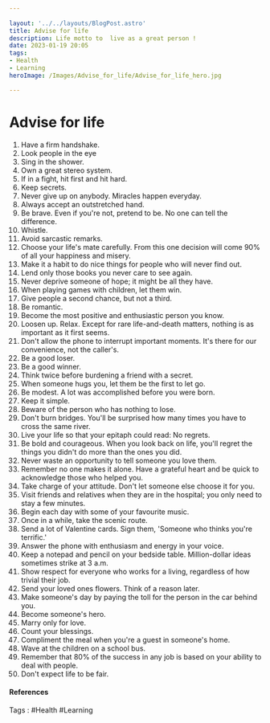 ```yaml
---
 
layout: '../../layouts/BlogPost.astro'
title: Advise for life
description: Life motto to  live as a great person !
date: 2023-01-19 20:05
tags: 
- Health
- Learning
heroImage: /Images/Advise_for_life/Advise_for_life_hero.jpg

---
```


# Advise for life

1. Have a firm handshake. 
2. Look people in the eye 
3. Sing in the shower. 
4. Own a great stereo system. 
5. If in a fight, hit first and hit hard. 
6. Keep secrets.
7. Never give up on anybody. Miracles happen everyday. 
8. Always accept an outstretched hand. 
9. Be brave. Even if you're not, pretend to be. No one can tell the difference. 
10. Whistle. 
11. Avoid sarcastic remarks. 
12. Choose your life's mate carefully. From this one decision will come 90% of all your happiness and misery. 
13. Make it a habit to do nice things for people who will never find out. 
14. Lend only those books you never care to see again. 
15. Never deprive someone of hope; it might be all they have. 
16. When playing games with children, let them win. 
17. Give people a second chance, but not a third. 
18. Be romantic. 
19. Become the most positive and enthusiastic person you know. 
20. Loosen up. Relax. Except for rare life-and-death matters, nothing is as important as it first seems. 
21. Don't allow the phone to interrupt important moments. It's there for our convenience, not the caller's. 
22. Be a good loser. 
23. Be a good winner. 
24. Think twice before burdening a friend with a secret. 
25. When someone hugs you, let them be the first to let go. 
26. Be modest. A lot was accomplished before you were born. 
27. Keep it simple. 
28. Beware of the person who has nothing to lose. 
29. Don't burn bridges. You'll be surprised how many times you have to cross the same river. 
30. Live your life so that your epitaph could read: No regrets.
31. Be bold and courageous. When you look back on life, you'll regret the things you didn't do more than the ones you did. 
32. Never waste an opportunity to tell someone you love them. 
33. Remember no one makes it alone. Have a grateful heart and be quick to acknowledge those who helped you. 
34. Take charge of your attitude. Don't let someone else choose it for you. 
35. Visit friends and relatives when they are in the hospital; you only need to stay a few minutes. 
36. Begin each day with some of your favourite music. 
37. Once in a while, take the scenic route.
38. Send a lot of Valentine cards. Sign them, 'Someone who thinks you're terrific.' 
39. Answer the phone with enthusiasm and energy in your voice. 
40. Keep a notepad and pencil on your bedside table. Million-dollar ideas sometimes strike at 3 a.m. 
41. Show respect for everyone who works for a living, regardless of how trivial their job. 
42. Send your loved ones flowers. Think of a reason later. 
43. Make someone's day by paying the toll for the person in the car behind you.
44. Become someone's hero. 
45. Marry only for love. 
46. Count your blessings. 
47. Compliment the meal when you're a guest in someone's home. 
48. Wave at the children on a school bus.
49. Remember that 80% of the success in any job is based on your ability to deal with people.
50. Don't expect life to be fair.
#### References
Tags : #Health #Learning 



